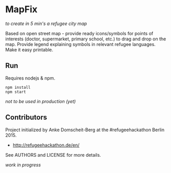# MapFix

*to create in 5 min's a refugee city map*

Based on open street map - provide ready icons/symbols for points of interests 
(doctor, supermarket, primary school, etc.) to drag and drop on the map. Provide
legend explaining symbols in relevant refugee languages. Make it easy printable. 


## Run

Requires nodejs & npm.

    npm install
    npm start

*not to be used in production (yet)*


## Contributors

Project initialized by Anke Domscheit-Berg at the #refugeehackathon Berlin 2015.

- http://refugeehackathon.de/en/

See AUTHORS and LICENSE for more details.

*work in progress*
